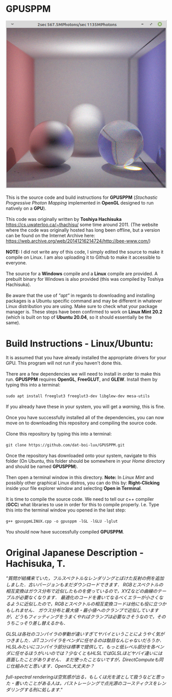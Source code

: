 # GPUSPPM
![alt text](https://github.com/dat-boi-lux/GPUSPPM/blob/main/Screenshot_2021-11-15_19-28-56.png)\
\
This is the source code and build instructions for **GPUSPPM** (*Stochastic Progressive Photon Mapping* implemented in **OpenGL** designed to run natively on a **GPU**).\
\
This code was originally written by **Toshiya Hachisuka** https://cs.uwaterloo.ca/~thachisu/ some time around 2011. (The website where the code was originally hosted has long been offline, but a version can be found on the Internet Archive here: https://web.archive.org/web/20141216214724/http://bee-www.com/) \
\
**NOTE:** I did not write any of this code, I simply edited the source to make it compile on Linux. I am also uploading it to Github to make it accessible to everyone.\
\
The source for a **Windows** compile and a **Linux** compile are provided. A prebuilt binary for Windows is also provided (this was compiled by Toshiya Hachisuka).\
\
Be aware that the use of *"apt"* in regards to downloading and installing packages is a Ubuntu specific command and may be different in whatever Linux distribution you are using. Make sure to check what your package manager is. These steps have been confirmed to work on **Linux Mint 20.2** (which is built on top of **Ubuntu 20.04**, so it should essentially be the same).

# Build Instructions - Linux/Ubuntu:
It is assumed that you have already installed the appropriate drivers for your GPU. This program will not run if you haven't done this.\
\
There are a few dependencies we will need to install in order to make this run. **GPUSPPM** requires **OpenGL**, **FreeGLUT**, and **GLEW**. Install them by typing this into a terminal:\
\
```sudo apt install freeglut3 freeglut3-dev libglew-dev mesa-utils```\
\
If you already have these in your system, you will get a *warning*, this is fine.\
\
Once you have successfully installed all of the dependencies, you can now move on to downloading this repository and compiling the source code.\
\
Clone this repository by typing this into a terminal:\
\
```git clone https://github.com/dat-boi-lux/GPUSPPM.git```\
\
Once the repository has downloaded onto your system, navigate to this folder (On Ubuntu, this folder should be somewhere in your *Home* directory and should be named **GPUSPPM**).\
\
Then open a terminal window in this directory. **Note:** In *Linux Mint* and possibly other graphical Linux distros, you can do this by: **Right-Clicking** inside your file explorer window and selecting **Open in Terminal**.\
\
It is time to compile the source code. We need to tell our c++ compiler (**GCC**) what libraries to use in order for this to compile properly. I.e. Type this into the terminal window you opened in the last step:\
\
```g++ gpusppmLINUX.cpp -o gpusppm -lGL -lGLU -lglut```\
\
You should now have successfully compiled **GPUSPPM**.

# Original Japanese Description - Hachisuka, T.

*"質問が結構来ていた，フルスペクトルなレンダリングとぼけた反射の例を追加しました．古いバージョンもまだダウンロードできます． RGBとスペクトルの相互変換はガウス分布で近似したものを使っているので，XYZなどの曲線のテーブルが必要なくなります． 最適化のコードを書いてなるべくエラーが小さくなるように近似したので，RGBとスペクトルの相互変換コードは他にも役に立つかもしれません． ガウス分布と最大値・最小値へのクランプで近似していますが，どうもフィッティングをうまくやればクランプは必要なさそうなので，そのうちこっそり差し替えるかも．*

*GLSLは各社のコンパイラの挙動が違いすぎてヤバイということにようやく気がつきました．JITコンパイラをベンダに任せるのは駄目なんじゃないだろうか． HLSLみたいにコンパイラ部分は標準で提供して，もっと低レベル部分を各ベンダに任せるほうがいいのでは？少なくともHLSLではGLSLほどヤバイ違いには直面したことがありません． まだ使ったことないですが，DirectComputeも同じ仕組みだと思います．OpenCL大丈夫か？*

*full-spectral renderingは空気感が出る，もしくは光を波として扱うなどと思った・書いたことがある人は，パストレーシングで点光源のコースティクスをレンダリングする刑に処します."*
